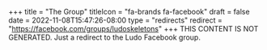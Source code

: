+++
title = "The Group"
titleIcon = "fa-brands fa-facebook"
draft = false
date = 2022-11-08T15:47:26-08:00
type = "redirects"
redirect = "https://facebook.com/groups/ludoskeletons"
+++
THIS CONTENT IS NOT GENERATED.
Just a redirect to the Ludo Facebook group.